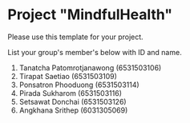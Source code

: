 Project "MindfulHealth"
=============
Please use this template for your project.

List your group's member's below with ID and name.

1. Tanatcha Patomrotjanawong (6531503106)
2. Tirapat Saetiao (6531503109)
3. Ponsatron Phooduong (6531503114)
4. Pirada Sukharom (6531503116)
5. Setsawat Donchai (6531503126)
6. Angkhana Srithep (6031305069)
